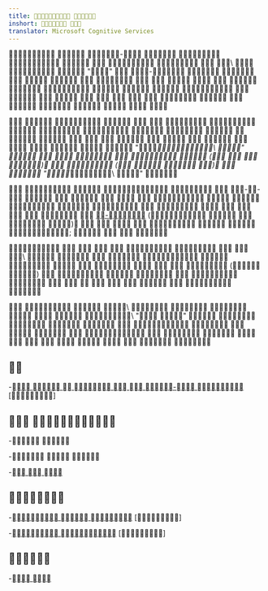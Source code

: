 ```yaml
---
title:  
inshort:  
translator: Microsoft Cognitive Services
---
```


  -   
     \ 
  \"\"  -  
          
       
         
     

         
        
          
 \"_\ "    
   (   )   ( 
 )   \"_\ " 

      --
          
         
[-](://) (  
 )       
;    

         \ 
         
   ( )     
         
 

   \    
  \ \" "   
      
         
     


---------

-[      -
    ](://)
    \[\]

 
--------------------

- 

-  

-[ 
    ](://)


---------

-[  ](://)
    \[\]

-[ ](://)
    \[\]


---------

-[ ](://)


